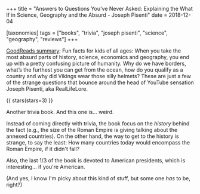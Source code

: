 +++
title = "Answers to Questions You’ve Never Asked: Explaining the What If in Science, Geography and the Absurd - Joseph Pisenti"
date = 2018-12-04

[taxonomies]
tags = ["books", "trivia", "joseph pisenti", "science", "geography", "reviews"]
+++

[GoodReads summary](https://www.goodreads.com/book/show/36049427-answers-to-questions-you-ve-never-asked):
Fun facts for kids of all ages: When you take the most absurd parts of history,
science, economics and geography, you end up with a pretty confusing picture of
humanity. Why do we have borders, what’s the furthest you can get from the
ocean, how do you qualify as a country and why did Vikings wear those silly
helmets? These are just a few of the strange questions that bounce around the
head of YouTube sensation Joseph Pisenti, aka RealLifeLore.

<!-- more -->

{{ stars(stars=3) }}

Another trivia book. And this one is... weird.

Instead of coming directly with trivia, the book focus on the *history*
behind the fact (e.g., the size of the Roman Empire is giving talking about the
annexed countries). On the other hand, the way to get to the history is
strange, to say the least: How many countries today would encompass the Roman
Empire, if it didn't fall?

Also, the last 1/3 of the book is devoted to American presidents, which is
interesting... if you're American.

(And yes, I know I'm picky about this kind of stuff, but some one *has* to
be, right?)

